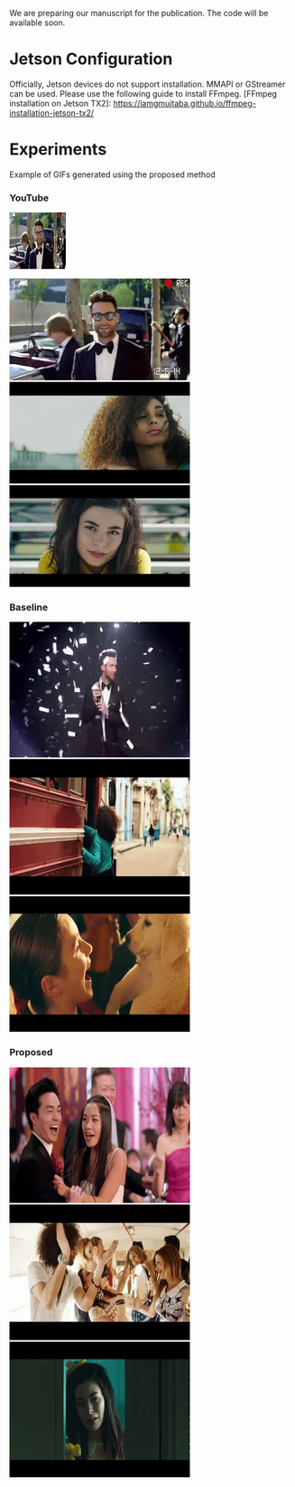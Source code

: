We are preparing our manuscript for the publication. The code will be available soon.

# Jetson Configuration
Officially, Jetson devices do not support installation. MMAPI or GStreamer can be used. Please use the following guide to install FFmpeg.
[FFmpeg installation on Jetson TX2]: https://iamgmujtaba.github.io/ffmpeg-installation-jetson-tx2/

# Experiments
Example of GIFs generated using the proposed method

### YouTube
<img src="https://github.com/iamgmujtaba/gif-acoustic/blob/master/experiments/Maroon_YouTube.gif" width="100" height="100">

![Maroon 5 Sugar](https://github.com/iamgmujtaba/gif-acoustic/blob/master/experiments/Maroon_YouTube.gif) ![Subeme](https://github.com/iamgmujtaba/gif-acoustic/blob/master/experiments/Subeme_YouTube.gif) ![Happier](https://github.com/iamgmujtaba/gif-acoustic/blob/master/experiments/Happier_YouTube.gif)

### Baseline
![Maroon 5 Sugar](https://github.com/iamgmujtaba/gif-acoustic/blob/master/experiments/Maroon_baseline.gif) ![Subeme](https://github.com/iamgmujtaba/gif-acoustic/blob/master/experiments/Subeme_baseline.gif) ![Happier](https://github.com/iamgmujtaba/gif-acoustic/blob/master/experiments/Happier_baseline.gif)

### Proposed
![Maroon 5 Sugar](https://github.com/iamgmujtaba/gif-acoustic/blob/master/experiments/Maroon_proposed.gif) ![Subeme](https://github.com/iamgmujtaba/gif-acoustic/blob/master/experiments/Subeme_proposed.gif) ![Happier](https://github.com/iamgmujtaba/gif-acoustic/blob/master/experiments/Happier_proposed.gif)
